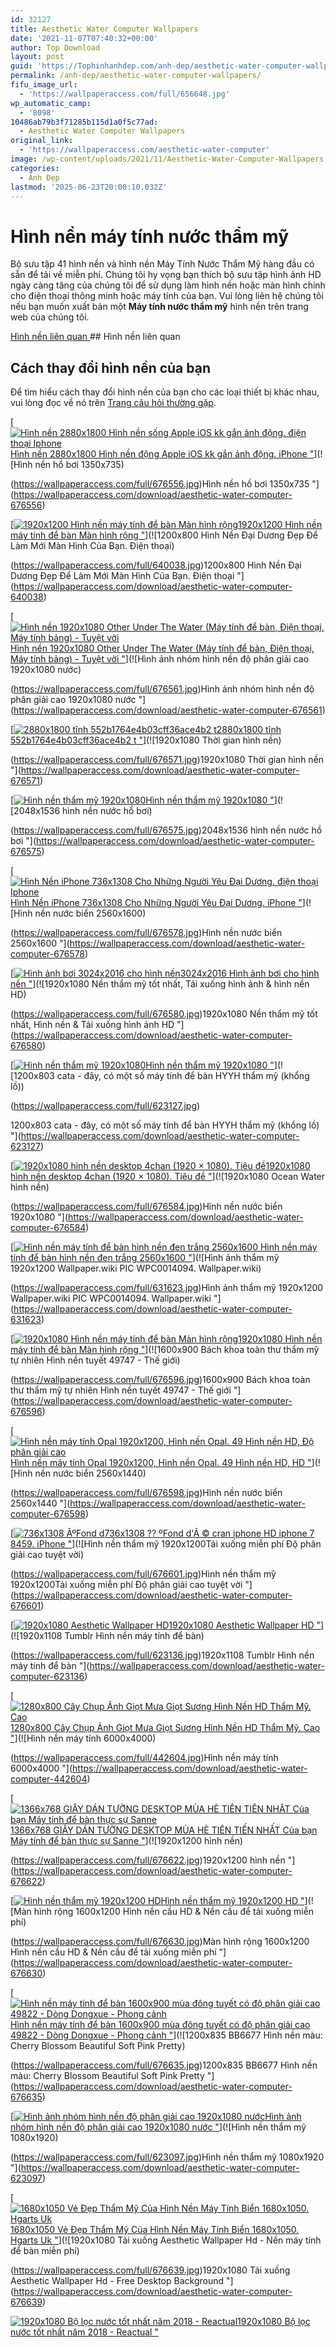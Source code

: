 ```yaml
---
id: 32127
title: Aesthetic Water Computer Wallpapers
date: '2021-11-07T07:40:32+00:00'
author: Top Download
layout: post
guid: 'https://Tophinhanhdep.com/anh-dep/aesthetic-water-computer-wallpapers/'
permalink: /anh-dep/aesthetic-water-computer-wallpapers/
fifu_image_url:
  - 'https://wallpaperaccess.com/full/656648.jpg'
wp_automatic_camp:
  - '8098'
10486ab79b3f71285b115d1a0f5c77ad:
  - Aesthetic Water Computer Wallpapers
original_link:
  - 'https://wallpaperaccess.com/aesthetic-water-computer'
image: /wp-content/uploads/2021/11/Aesthetic-Water-Computer-Wallpapers.jpg
categories:
  - Ảnh Đẹp
lastmod: '2025-06-23T20:00:10.032Z'
---
```

# Hình nền máy tính nước thẩm mỹ

Bộ sưu tập 41 hình nền và hình nền Máy Tính Nước Thẩm Mỹ hàng đầu có sẵn để tải về miễn phí. Chúng tôi hy vọng bạn thích bộ sưu tập hình ảnh HD ngày càng tăng của chúng tôi để sử dụng làm hình nền hoặc màn hình chính cho điện thoại thông minh hoặc máy tính của bạn. Vui lòng liên hệ chúng tôi nếu bạn muốn xuất bản một **Máy tính nước thẩm mỹ** hình nền trên trang web của chúng tôi.

[Hình nền liên quan ](#related) ## Hình nền liên quan

## Cách thay đổi hình nền của bạn

Để tìm hiểu cách thay đổi hình nền của bạn cho các loại thiết bị khác nhau, vui lòng đọc về nó trên [Trang câu hỏi thường gặp](https://tophinhanhdep.com/faq/).

  
[[![Hình nền 2880x1800 Hình nền sống Apple iOS kk gắn ảnh động.  điện thoại Iphone](https://wallpaperaccess.com/full/656648.jpg)Hình nền 2880x1800 Hình nền động Apple iOS kk gắn ảnh động. iPhone "](https://wallpaperaccess.com/download/aesthetic-water-computer-656648)](![Hình nền hồ bơi 1350x735)

(https://wallpaperaccess.com/full/676556.jpg)Hình nền hồ bơi 1350x735 "](https://wallpaperaccess.com/download/aesthetic-water-computer-676556)

[[![1920x1200 Hình nền máy tính để bàn Màn hình rộng](https://wallpaperaccess.com/full/676557.jpg)1920x1200 Hình nền máy tính để bàn Màn hình rộng "](https://wallpaperaccess.com/download/aesthetic-water-computer-676557)](![1200x800 Hình Nền Đại Dương Đẹp Để Làm Mới Màn Hình Của Bạn.  Điện thoại)

(https://wallpaperaccess.com/full/640038.jpg)1200x800 Hình Nền Đại Dương Đẹp Để Làm Mới Màn Hình Của Bạn. Điện thoại "](https://wallpaperaccess.com/download/aesthetic-water-computer-640038)

[[![Hình nền 1920x1080 Other Under The Water (Máy tính để bàn, Điện thoại, Máy tính bảng) - Tuyệt vời](https://wallpaperaccess.com/full/676559.jpg)Hình nền 1920x1080 Other Under The Water (Máy tính để bàn, Điện thoại, Máy tính bảng) - Tuyệt vời "](https://wallpaperaccess.com/download/aesthetic-water-computer-676559)](![Hình ảnh nhóm hình nền độ phân giải cao 1920x1080 nước)

(https://wallpaperaccess.com/full/676561.jpg)Hình ảnh nhóm hình nền độ phân giải cao 1920x1080 nước "](https://wallpaperaccess.com/download/aesthetic-water-computer-676561)

[[![2880x1800 tĩnh 552b1764e4b03cff36ace4b2 t](https://wallpaperaccess.com/full/676570.jpg)2880x1800 tĩnh 552b1764e4b03cff36ace4b2 t "](https://wallpaperaccess.com/download/aesthetic-water-computer-676570)](![1920x1080 Thời gian hình nền)

(https://wallpaperaccess.com/full/676571.jpg)1920x1080 Thời gian hình nền "](https://wallpaperaccess.com/download/aesthetic-water-computer-676571)

[[![Hình nền thẩm mỹ 1920x1080](https://wallpaperaccess.com/full/676572.jpg)Hình nền thẩm mỹ 1920x1080 "](https://wallpaperaccess.com/download/aesthetic-water-computer-676572)](![2048x1536 hình nền nước hồ bơi)

(https://wallpaperaccess.com/full/676575.jpg)2048x1536 hình nền nước hồ bơi "](https://wallpaperaccess.com/download/aesthetic-water-computer-676575)

[[![Hình Nền iPhone 736x1308 Cho Những Người Yêu Đại Dương.  điện thoại Iphone](https://wallpaperaccess.com/full/115029.jpg)Hình Nền iPhone 736x1308 Cho Những Người Yêu Đại Dương. iPhone "](https://wallpaperaccess.com/download/aesthetic-water-computer-115029)](![Hình nền nước biển 2560x1600)

(https://wallpaperaccess.com/full/676578.jpg)Hình nền nước biển 2560x1600 "](https://wallpaperaccess.com/download/aesthetic-water-computer-676578)

[[![Hình ảnh bơi 3024x2016 cho hình nền](https://wallpaperaccess.com/full/676579.jpg)3024x2016 Hình ảnh bơi cho hình nền "](https://wallpaperaccess.com/download/aesthetic-water-computer-676579)](![1920x1080 Nền thẩm mỹ tốt nhất, Tải xuống hình ảnh & hình nền HD)

(https://wallpaperaccess.com/full/676580.jpg)1920x1080 Nền thẩm mỹ tốt nhất, Hình nền &amp; Tải xuống hình ảnh HD "](https://wallpaperaccess.com/download/aesthetic-water-computer-676580)

[[![Hình nền thẩm mỹ 1920x1080](https://wallpaperaccess.com/full/791.jpg)Hình nền thẩm mỹ 1920x1080 "](https://wallpaperaccess.com/download/aesthetic-water-computer-791)](![1200x803 cata - đây, có một số máy tính để bàn HYYH thẩm mỹ (khổng lồ))

(https://wallpaperaccess.com/full/623127.jpg)

1200x803 cata - đây, có một số máy tính để bàn HYYH thẩm mỹ (khổng lồ) "](https://wallpaperaccess.com/download/aesthetic-water-computer-623127)

[[![1920x1080 hình nền desktop 4chan (1920 × 1080).  Tiêu đề](https://wallpaperaccess.com/full/84249.jpg)1920x1080 hình nền desktop 4chan (1920 × 1080). Tiêu đề "](https://wallpaperaccess.com/download/aesthetic-water-computer-84249)](![1920x1080 Ocean Water hình nền)

(https://wallpaperaccess.com/full/676584.jpg)Hình nền nước biển 1920x1080 "](https://wallpaperaccess.com/download/aesthetic-water-computer-676584)

[[![Hình nền máy tính để bàn hình nền đen trắng 2560x1600](https://wallpaperaccess.com/full/676586.jpg) Hình nền máy tính để bàn hình nền đen trắng 2560x1600 "](https://wallpaperaccess.com/download/aesthetic-water-computer-676586)](![Hình ảnh thẩm mỹ 1920x1200 Wallpaper.wiki PIC WPC0014094.  Wallpaper.wiki)

(https://wallpaperaccess.com/full/631623.jpg)Hình ảnh thẩm mỹ 1920x1200 Wallpaper.wiki PIC WPC0014094. Wallpaper.wiki "](https://wallpaperaccess.com/download/aesthetic-water-computer-631623)

[[![1920x1080 Hình nền máy tính để bàn Màn hình rộng](https://wallpaperaccess.com/full/676590.jpg)1920x1080 Hình nền máy tính để bàn Màn hình rộng "](https://wallpaperaccess.com/download/aesthetic-water-computer-676590)](![1600x900 Bách khoa toàn thư thẩm mỹ tự nhiên Hình nền tuyết 49747 - Thế giới)

(https://wallpaperaccess.com/full/676596.jpg)1600x900 Bách khoa toàn thư thẩm mỹ tự nhiên Hình nền tuyết 49747 - Thế giới "](https://wallpaperaccess.com/download/aesthetic-water-computer-676596)

[[![Hình nền máy tính Opal 1920x1200, Hình nền Opal.  49 Hình nền HD, Độ phân giải cao](https://wallpaperaccess.com/full/676597.jpg)Hình nền máy tính Opal 1920x1200, Hình nền Opal. 49 Hình nền HD, HD "](https://wallpaperaccess.com/download/aesthetic-water-computer-676597)](![Hình nền nước biển 2560x1440)

(https://wallpaperaccess.com/full/676598.jpg)Hình nền nước biển 2560x1440 "](https://wallpaperaccess.com/download/aesthetic-water-computer-676598)

[[![736x1308 ÂºFond d](https://wallpaperaccess.com/full/293278.jpg)736x1308 ?? ºFond d'Ã © cran iphone HD iphone 7 8459. iPhone "](https://wallpaperaccess.com/download/aesthetic-water-computer-293278)](![Hình nền thẩm mỹ 1920x1200Tải xuống miễn phí Độ phân giải cao tuyệt vời)

(https://wallpaperaccess.com/full/676601.jpg)Hình nền thẩm mỹ 1920x1200Tải xuống miễn phí Độ phân giải cao tuyệt vời "](https://wallpaperaccess.com/download/aesthetic-water-computer-676601)

[[![1920x1080 Aesthetic Wallpaper HD](https://wallpaperaccess.com/full/676603.png)1920x1080 Aesthetic Wallpaper HD "](https://wallpaperaccess.com/download/aesthetic-water-computer-676603)](![1920x1108 Tumblr Hình nền máy tính để bàn)

(https://wallpaperaccess.com/full/623136.jpg)1920x1108 Tumblr Hình nền máy tính để bàn "](https://wallpaperaccess.com/download/aesthetic-water-computer-623136)

[[![1280x800 Cây Chụp Ảnh Giọt Mưa Giọt Sương Hình Nền HD Thẩm Mỹ.  Cao](https://wallpaperaccess.com/full/676614.jpg)1280x800 Cây Chụp Ảnh Giọt Mưa Giọt Sương Hình Nền HD Thẩm Mỹ. Cao "](https://wallpaperaccess.com/download/aesthetic-water-computer-676614)](![Hình nền máy tính 6000x4000)

(https://wallpaperaccess.com/full/442604.jpg)Hình nền máy tính 6000x4000 "](https://wallpaperaccess.com/download/aesthetic-water-computer-442604)

[[![1366x768 GIẤY DÁN TƯỜNG DESKTOP MÙA HÈ TIÊN TIẾN NHẤT Của bạn Máy tính để bàn thực sự Sanne](https://wallpaperaccess.com/full/676619.jpg)1366x768 GIẤY DÁN TƯỜNG DESKTOP MÙA HÈ TIÊN TIẾN NHẤT Của bạn Máy tính để bàn thực sự Sanne "](https://wallpaperaccess.com/download/aesthetic-water-computer-676619)](![1920x1200 hình nền)

(https://wallpaperaccess.com/full/676622.jpg)1920x1200 hình nền "](https://wallpaperaccess.com/download/aesthetic-water-computer-676622)

[[![Hình nền thẩm mỹ 1920x1200 HD](https://wallpaperaccess.com/full/676626.jpg)Hình nền thẩm mỹ 1920x1200 HD "](https://wallpaperaccess.com/download/aesthetic-water-computer-676626)](![Màn hình rộng 1600x1200 Hình nền cầu HD & Nền cầu để tải xuống miễn phí)

(https://wallpaperaccess.com/full/676630.jpg)Màn hình rộng 1600x1200 Hình nền cầu HD &amp; Nền cầu để tải xuống miễn phí "](https://wallpaperaccess.com/download/aesthetic-water-computer-676630)

[[![Hình nền máy tính để bàn 1600x900 mùa đông tuyết có độ phân giải cao 49822 - Dòng Dongxue - Phong cảnh](https://wallpaperaccess.com/full/35631.jpg)Hình nền máy tính để bàn 1600x900 mùa đông tuyết có độ phân giải cao 49822 - Dòng Dongxue - Phong cảnh "](https://wallpaperaccess.com/download/aesthetic-water-computer-35631)](![1200x835 BB6677 Hình nền màu: Cherry Blossom Beautiful Soft Pink Pretty)

(https://wallpaperaccess.com/full/676635.jpg)1200x835 BB6677 Hình nền màu: Cherry Blossom Beautiful Soft Pink Pretty "](https://wallpaperaccess.com/download/aesthetic-water-computer-676635)

[[![Hình ảnh nhóm hình nền độ phân giải cao 1920x1080 nước](https://wallpaperaccess.com/full/676636.jpg)Hình ảnh nhóm hình nền độ phân giải cao 1920x1080 nước "](https://wallpaperaccess.com/download/aesthetic-water-computer-676636)](![Hình nền thẩm mỹ 1080x1920)

(https://wallpaperaccess.com/full/623097.jpg)Hình nền thẩm mỹ 1080x1920 "](https://wallpaperaccess.com/download/aesthetic-water-computer-623097)

[[![1680x1050 Vẻ Đẹp Thẩm Mỹ Của Hình Nền Máy Tính Biển 1680x1050.  Hgarts Uk](https://wallpaperaccess.com/full/676638.jpg)1680x1050 Vẻ Đẹp Thẩm Mỹ Của Hình Nền Máy Tính Biển 1680x1050. Hgarts Uk "](https://wallpaperaccess.com/download/aesthetic-water-computer-676638)](![1920x1080 Tải xuống Aesthetic Wallpaper Hd - Nền máy tính để bàn miễn phí)

(https://wallpaperaccess.com/full/676639.jpg)1920x1080 Tải xuống Aesthetic Wallpaper Hd - Free Desktop Background "](https://wallpaperaccess.com/download/aesthetic-water-computer-676639)

[![1920x1080 Bộ lọc nước tốt nhất năm 2018 - Reactual](https://wallpaperaccess.com/full/676641.jpg)1920x1080 Bộ lọc nước tốt nhất năm 2018 - Reactual "](https://wallpaperaccess.com/download/aesthetic-water-computer-676641)
